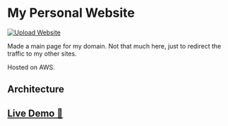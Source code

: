 # My Personal Website
[![Upload Website](https://github.com/NotMhoo/personal-website/actions/workflows/front-end-CICD.yml/badge.svg)](https://github.com/NotMhoo/personal-website/actions/workflows/front-end-CICD.yml)

Made a main page for my domain. Not that much here, just to redirect the traffic to my other sites.

Hosted on AWS.

## Architecture

## [Live Demo 🔗](https://heyitsmhoo.com)